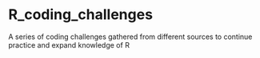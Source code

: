 # R_coding_challenges
A series of coding challenges gathered from different sources to continue practice and expand knowledge of R
